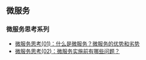 ## 微服务

### 微服务思考系列
- [微服务思考(01)：什么是微服务？微服务的优势和劣势](https://www.cnblogs.com/jiujuan/p/13280473.html)
- [微服务思考(02)：微服务实施前有哪些问题？](https://www.cnblogs.com/jiujuan/p/13284412.html)
